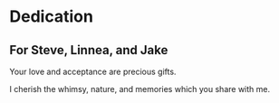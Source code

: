 # Dedication


## For Steve, Linnea, and Jake

Your love and acceptance are precious gifts. 

I cherish the whimsy, nature, and memories which you share with me.
